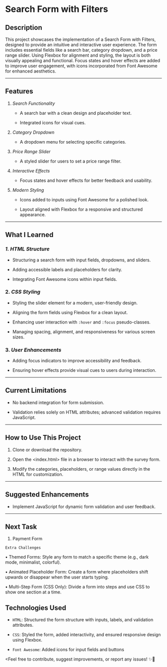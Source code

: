 # Search Form with Filters 

## **Description** 

This project showcases the implementation of a Search Form with Filters, designed to provide an intuitive and interactive user experience. The form includes essential fields like a search bar, category dropdown, and a price range slider. Using Flexbox for alignment and styling, the layout is both visually appealing and functional. Focus states and hover effects are added to improve user engagement, with icons incorporated from Font Awesome for enhanced aesthetics.


---


## **Features**  

1. *Search Functionality*
   
   - A search bar with a clean design and placeholder text.

   - Integrated icons for visual cues.

2. *Category Dropdown*
   
   - A dropdown menu for selecting specific categories.  

3. *Price Range Slider*

   - A styled slider for users to set a price range filter. 

4. *Interactive Effects*

   - Focus states and hover effects for better feedback and usability. 

5. *Modern Styling*

   - Icons added to inputs using Font Awesome for a polished look. 

   - Layout aligned with Flexbox for a responsive and structured appearance. 


---


## **What I Learned**  

### *1. HTML Structure*

   - Structuring a search form with input fields, dropdowns, and sliders. 

   - Adding accessible labels and placeholders for clarity.  

   - Integrating Font Awesome icons within input fields. 

### 2. *CSS Styling*  

   - Styling the slider element for a modern, user-friendly design.

   - Aligning the form fields using Flexbox for a clean layout.

   - Enhancing user interaction with `:hover` and `:focus` pseudo-classes.  

   - Managing spacing, alignment, and responsiveness for various screen sizes.

### 3. *User Enhancements*

* Adding focus indicators to improve accessibility and feedback.

* Ensuring hover effects provide visual cues to users during interaction.


---


## **Current Limitations**

- No backend integration for form submission.
  
- Validation relies solely on HTML attributes; advanced validation requires JavaScript.


---


## **How to Use This Project**

1. Clone or download the repository.

2. Open the <index.html> file in a browser to interact with the survey form.
   
3. Modify the categories, placeholders, or range values directly in the HTML for customization. 


---


## **Suggested Enhancements** 

- Implement JavaScript for dynamic form validation and user feedback.  


---


## **Next Task**

1.	Payment Form

`Extra Challenges`

•	Themed Forms: Style any form to match a specific theme (e.g., dark mode, minimalist, colorful).

•	Animated Placeholder Form: Create a form where placeholders shift upwards or disappear when the user starts typing.

•	Multi-Step Form (CSS Only): Divide a form into steps and use CSS to show one section at a time.




## **Technologies Used**

- `HTML`: Structured the form structure with inputs, labels, and validation attributes.

- `CSS`: Styled the form, added interactivity, and ensured responsive design using Flexbox.

- `Font Awesome`: Added icons for input fields and buttons


<Feel free to contribute, suggest improvements, or report any issues! ✨🚀